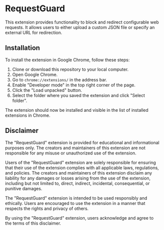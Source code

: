 # RequestGuard

This extension provides functionality to block and redirect configurable web requests. It allows users to either upload a custom JSON file or specify an external URL for redirection.

## Installation

To install the extension in Google Chrome, follow these steps:

1. Clone or download this repository to your local computer.
2. Open Google Chrome.
3. Go to `chrome://extensions/` in the address bar.
4. Enable "Developer mode" in the top right corner of the page.
5. Click the "Load unpacked" button.
6. Select the folder where you saved the extension and click "Select folder".

The extension should now be installed and visible in the list of installed extensions in Chrome.

## Disclaimer

The "RequestGuard" extension is provided for educational and informational purposes only. The creators and maintainers of this extension are not responsible for any misuse or unauthorized use of the extension.

Users of the "RequestGuard" extension are solely responsible for ensuring that their use of the extension complies with all applicable laws, regulations, and policies. The creators and maintainers of this extension disclaim any liability for any damages or losses arising from the use of the extension, including but not limited to, direct, indirect, incidental, consequential, or punitive damages.

The "RequestGuard" extension is intended to be used responsibly and ethically. Users are encouraged to use the extension in a manner that respects the rights and privacy of others.

By using the "RequestGuard" extension, users acknowledge and agree to the terms of this disclaimer.
